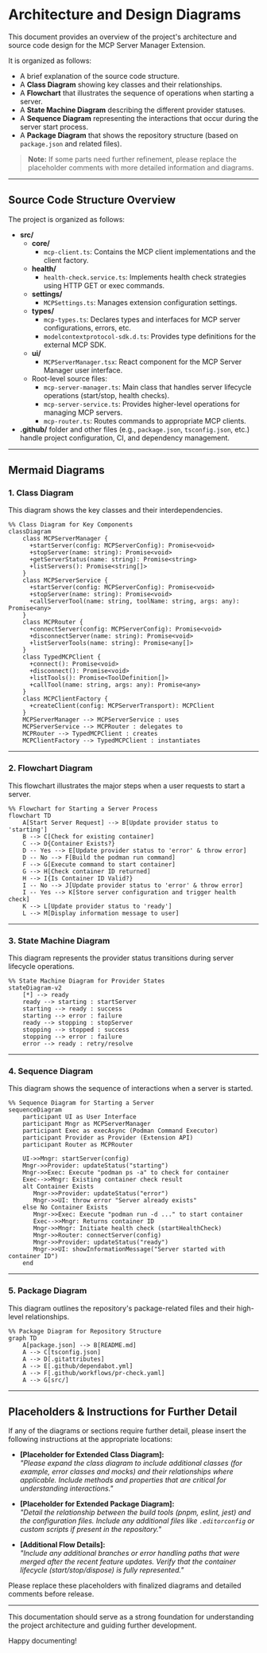 # Architecture and Design Diagrams

This document provides an overview of the project's architecture and source code design for the MCP Server Manager Extension.

It is organized as follows:

- A brief explanation of the source code structure.
- A **Class Diagram** showing key classes and their relationships.
- A **Flowchart** that illustrates the sequence of operations when starting a server.
- A **State Machine Diagram** describing the different provider statuses.
- A **Sequence Diagram** representing the interactions that occur during the server start process.
- A **Package Diagram** that shows the repository structure (based on `package.json` and related files).

> **Note:** If some parts need further refinement, please replace the placeholder comments with more detailed information and diagrams.

---

## Source Code Structure Overview

The project is organized as follows:

- **src/**
  - **core/**
    - `mcp-client.ts`: Contains the MCP client implementations and the client factory.
  - **health/**
    - `health-check.service.ts`: Implements health check strategies using HTTP GET or exec commands.
  - **settings/**
    - `MCPSettings.ts`: Manages extension configuration settings.
  - **types/**
    - `mcp-types.ts`: Declares types and interfaces for MCP server configurations, errors, etc.
    - `modelcontextprotocol-sdk.d.ts`: Provides type definitions for the external MCP SDK.
  - **ui/**
    - `MCPServerManager.tsx`: React component for the MCP Server Manager user interface.
  - Root-level source files:
    - `mcp-server-manager.ts`: Main class that handles server lifecycle operations (start/stop, health checks).
    - `mcp-server-service.ts`: Provides higher-level operations for managing MCP servers.
    - `mcp-router.ts`: Routes commands to appropriate MCP clients.
- **.github/** folder and other files (e.g., `package.json`, `tsconfig.json`, etc.) handle project configuration, CI, and dependency management.

---

## Mermaid Diagrams

### 1. Class Diagram

This diagram shows the key classes and their interdependencies.

```mermaid
%% Class Diagram for Key Components
classDiagram
    class MCPServerManager {
      +startServer(config: MCPServerConfig): Promise<void>
      +stopServer(name: string): Promise<void>
      +getServerStatus(name: string): Promise<string>
      +listServers(): Promise<string[]>
    }
    class MCPServerService {
      +startServer(config: MCPServerConfig): Promise<void>
      +stopServer(name: string): Promise<void>
      +callServerTool(name: string, toolName: string, args: any): Promise<any>
    }
    class MCPRouter {
      +connectServer(config: MCPServerConfig): Promise<void>
      +disconnectServer(name: string): Promise<void>
      +listServerTools(name: string): Promise<any[]>
    }
    class TypedMCPClient {
      +connect(): Promise<void>
      +disconnect(): Promise<void>
      +listTools(): Promise<ToolDefinition[]>
      +callTool(name: string, args: any): Promise<any>
    }
    class MCPClientFactory {
      +createClient(config: MCPServerTransport): MCPClient
    }
    MCPServerManager --> MCPServerService : uses
    MCPServerService --> MCPRouter : delegates to
    MCPRouter --> TypedMCPClient : creates
    MCPClientFactory --> TypedMCPClient : instantiates
```

---

### 2. Flowchart Diagram

This flowchart illustrates the major steps when a user requests to start a server.

```mermaid
%% Flowchart for Starting a Server Process
flowchart TD
    A[Start Server Request] --> B[Update provider status to 'starting']
    B --> C[Check for existing container]
    C --> D{Container Exists?}
    D -- Yes --> E[Update provider status to 'error' & throw error]
    D -- No --> F[Build the podman run command]
    F --> G[Execute command to start container]
    G --> H[Check container ID returned]
    H --> I{Is Container ID Valid?}
    I -- No --> J[Update provider status to 'error' & throw error]
    I -- Yes --> K[Store server configuration and trigger health check]
    K --> L[Update provider status to 'ready']
    L --> M[Display information message to user]
```

---

### 3. State Machine Diagram

This diagram represents the provider status transitions during server lifecycle operations.

```mermaid
%% State Machine Diagram for Provider States
stateDiagram-v2
    [*] --> ready
    ready --> starting : startServer
    starting --> ready : success
    starting --> error : failure
    ready --> stopping : stopServer
    stopping --> stopped : success
    stopping --> error : failure
    error --> ready : retry/resolve
```

---

### 4. Sequence Diagram

This diagram shows the sequence of interactions when a server is started.

```mermaid
%% Sequence Diagram for Starting a Server
sequenceDiagram
    participant UI as User Interface
    participant Mngr as MCPServerManager
    participant Exec as execAsync (Podman Command Executor)
    participant Provider as Provider (Extension API)
    participant Router as MCPRouter

    UI->>Mngr: startServer(config)
    Mngr->>Provider: updateStatus("starting")
    Mngr->>Exec: Execute "podman ps -a" to check for container
    Exec-->>Mngr: Existing container check result
    alt Container Exists
       Mngr->>Provider: updateStatus("error")
       Mngr->>UI: throw error "Server already exists"
    else No Container Exists
       Mngr->>Exec: Execute "podman run -d ..." to start container
       Exec-->>Mngr: Returns container ID
       Mngr->>Mngr: Initiate health check (startHealthCheck)
       Mngr->>Router: connectServer(config)
       Mngr->>Provider: updateStatus("ready")
       Mngr->>UI: showInformationMessage("Server started with container ID")
    end
```

---

### 5. Package Diagram

This diagram outlines the repository's package-related files and their high-level relationships.

```mermaid
%% Package Diagram for Repository Structure
graph TD
    A[package.json] --> B[README.md]
    A --> C[tsconfig.json]
    A --> D[.gitattributes]
    A --> E[.github/dependabot.yml]
    A --> F[.github/workflows/pr-check.yaml]
    A --> G[src/]
```

---

## Placeholders & Instructions for Further Detail

If any of the diagrams or sections require further detail, please insert the following instructions at the appropriate locations:

- **[Placeholder for Extended Class Diagram]:**  
  _"Please expand the class diagram to include additional classes (for example, error classes and mocks) and their relationships where applicable. Include methods and properties that are critical for understanding interactions."_

- **[Placeholder for Extended Package Diagram]:**  
  _"Detail the relationship between the build tools (pnpm, eslint, jest) and the configuration files. Include any additional files like `.editorconfig` or custom scripts if present in the repository."_ 

- **[Additional Flow Details]:**  
  _"Include any additional branches or error handling paths that were merged after the recent feature updates. Verify that the container lifecycle (start/stop/dispose) is fully represented."_

Please replace these placeholders with finalized diagrams and detailed comments before release.

---

This documentation should serve as a strong foundation for understanding the project architecture and guiding further development.

Happy documenting! 